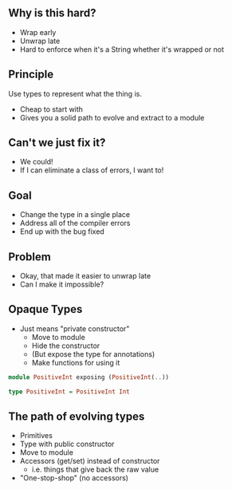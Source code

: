 ## Why is this hard?

- Wrap early
- Unwrap late
- Hard to enforce when it's a String whether it's wrapped or not

## Principle

Use types to represent what the thing is.

- Cheap to start with
- Gives you a solid path to evolve and extract to a module

## Can't we just fix it?

- We could!
- If I can eliminate a class of errors, I want to!

## Goal

- Change the type in a single place
- Address all of the compiler errors
- End up with the bug fixed

## Problem

- Okay, that made it easier to unwrap late
- Can I make it impossible?

## Opaque Types

- Just means "private constructor"
  - Move to module
  - Hide the constructor
  - (But expose the type for annotations)
  - Make functions for using it

```haskell
module PositiveInt exposing (PositiveInt(..))

type PositiveInt = PositiveInt Int
```

## The path of evolving types

- Primitives
- Type with public constructor
- Move to module
- Accessors (get/set) instead of constructor
  - i.e. things that give back the raw value
- "One-stop-shop" (no accessors)
